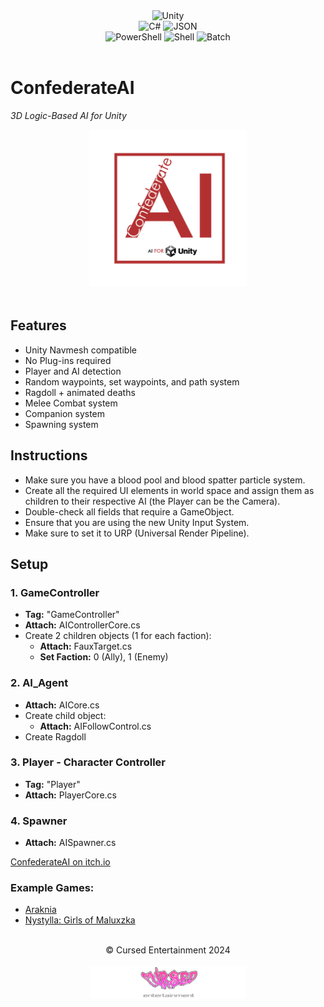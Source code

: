 <div align="center"> 
  <img alt="Unity" src="https://img.shields.io/badge/unity%20-%23323330.svg?&style=for-the-badge&logo=unity&logoColor=white"/>  
</div>

<div align="center">
  <img alt="C#" src="https://img.shields.io/badge/C%23-%23323330.svg?&style=for-the-badge&logo=csharp&logoColor=white"/> 
  <img alt="JSON" src="https://img.shields.io/badge/JSON-%23323330.svg?&style=for-the-badge&logo=json&logoColor=white"/>
</div>
<div align="center">
  <img alt="PowerShell" src="https://img.shields.io/badge/PowerShell-%23323330.svg?&style=for-the-badge&logo=powershell&logoColor=white"/>
  <img alt="Shell" src="https://img.shields.io/badge/Shell-%23323330.svg?&style=for-the-badge&logo=gnu-bash&logoColor=white"/>
  <img alt="Batch" src="https://img.shields.io/badge/Batch-%23323330.svg?&style=for-the-badge&logo=windows&logoColor=white"/>
  </div>
<br>

# ConfederateAI

*3D Logic-Based AI for Unity*
<div align="center">
<a target="_blank">
    <img src="https://github.com/CursedPrograms/ConfederateAI/blob/main/Assets/Sprites/Confederate%20AI%20Logo.png"
        alt="CursedGPT" style="width:50%;">
</a></div>

<br>
  
## Features
- Unity Navmesh compatible
- No Plug-ins required
- Player and AI detection
- Random waypoints, set waypoints, and path system
- Ragdoll + animated deaths
- Melee Combat system
- Companion system
- Spawning system

## Instructions

- Make sure you have a blood pool and blood spatter particle system.
- Create all the required UI elements in world space and assign them as children to their respective AI (the Player can be the Camera).
- Double-check all fields that require a GameObject.
- Ensure that you are using the new Unity Input System.
- Make sure to set it to URP (Universal Render Pipeline).

## Setup

### 1. GameController
   - **Tag:** "GameController"
   - **Attach:** AIControllerCore.cs
   - Create 2 children objects (1 for each faction):
     - **Attach:** FauxTarget.cs
     - **Set Faction:** 0 (Ally), 1 (Enemy)

### 2. AI_Agent
   - **Attach:** AICore.cs
   - Create child object:
     - **Attach:** AIFollowControl.cs
   - Create Ragdoll

### 3. Player - Character Controller
   - **Tag:** "Player"
   - **Attach:** PlayerCore.cs

### 4. Spawner
   - **Attach:** AISpawner.cs

[ConfederateAI on itch.io](https://cursed-entertainment.itch.io/confederate-ai)

### Example Games:
- [Araknia](https://cursed-entertainment.itch.io/araknia)
- [Nystylla: Girls of Maluxzka](https://cursed-entertainment.itch.io/nystylla)

<br>
<div align="center">
© Cursed Entertainment 2024
</div>
<br>
<div align="center">
<a href="https://cursed-entertainment.itch.io/" target="_blank">
    <img src="https://github.com/CursedPrograms/cursedentertainment/raw/main/images/logos/logo-wide-grey.png"
        alt="CursedEntertainment Logo" style="width:250px;">
</a>
</div>
